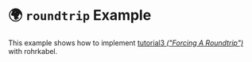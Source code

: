 # 🌍 `roundtrip` Example

This example shows how to implement [tutorial3 _("Forcing A Roundtrip")_](https://docs.pipewire.org/page_tutorial3.html) with rohrkabel.
